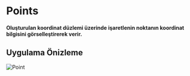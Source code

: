 <h1>Points</h1>
    <h4>
        Oluşturulan koordinat düzlemi üzerinde işaretlenin noktanın koordinat bilgisini görselleştirerek verir. 
    </h4>

  <h2>Uygulama Önizleme</h2>
  
  ![Point](https://github.com/MuratAli003/Point/assets/120710970/fecfccb4-666d-4d3a-ae23-b2d6bc925711)
